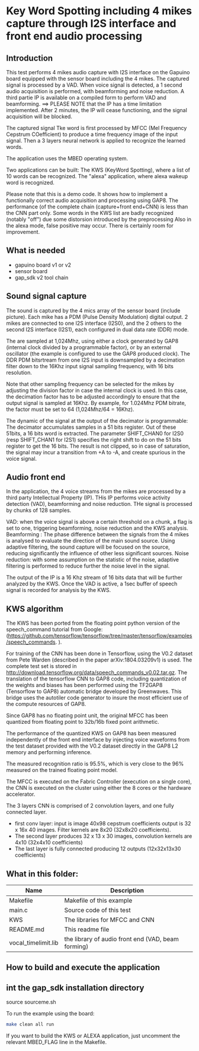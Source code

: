 # Key Word Spotting including 4 mikes  capture through I2S interface and front end audio processing

## Introduction
This test performs 4 mikes audio capture with I2S interface on the Gapuino board equipped with the sensor board including the 4 mikes.
The captured signal is processed by a VAD. When voice signal is detected, a 1 second audio acquisition is performed, with beamforming and noise reduction. A third partie IP is available on a compiled form to perform VAD and beamforming.
==> PLEASE NOTE that the IP has a time limitation implemented. After 2 minutes, the IP will cease functioning, and the signal acquisition will be blocked.

The captured signal Tke word is first processed by  MFCC (Mel Frequency Cepstrum COefficient)  to produce a time frequency image of the input signal. Then a 3 layers neural network is applied to recognize the learned words.

The application uses the MBED operating system.

Two applications can be built:
The KWS (KeyWord Spotting), where a list of 10 words can be recognized.
The "alexa" application, where alexa wakeup word is recognized.

Please note that this is a demo code. It shows how to implement a functionally correct audio acquisition and processing using GAP8. The performance (of the complete chain (capture+front end+CNN) is less than the CNN part only. Some words in the KWS list are badly recognized (notably "off") due some distorsion introduced by the preprocessing
Also in the alexa mode, false positive may occur. There is certainly room for improvement.

## What is needed
- gapuino board v1 or v2
- sensor board
- gap_sdk v2 tool chain


## Sound signal capture

The sound is captured by the 4 mics array of the sensor board (include picture).
Each mike has a PDM (Pulse Density Modulation) digital output. 2 mikes are connected to one I2S interface (I2S0), and the 2 others to the second I2S interface (I2S1), each configured in dual data rate (DDR) mode.

The are sampled at 1,024Mhz, using either a clock generated by GAP8 (internal clock divided by a programmable factor), or by  an external oscillator (the example is configured to use the GAP8 produced clock). 
The DDR PDM bitsrtream from one I2S input is downsampled by a decimation filter down to the 16Khz input signal sampling frequency, with 16 bits resolution.

Note that other sampling frequency can be selected for the mikes by adjusting the division factor in case the internal clock is used. In this case, the decimation factor has to be adjusted accordingly to ensure that the output signal is sampled at 16Khz.
By example, for 1.024Mhz PDM bitrate, the factor must be set to 64 (1,024Mhz/64 = 16Khz).

The dynamic of the signal at the output of the decimator is programmable:
The decimator accumulates samples in a 51 bits register.
Out of these 51bits, a 16 bits word is extracted. The parameter SHIFT_CHAN0 for I2S0 (resp SHIFT_CHAN1 for I2S1) specifies the right shift to do on the 51 bits register to get the 16 bits. The result is not clipped, so in case of saturation, the signal may incur a transition from +A to -A, and create spurious in the voice signal.

## Audio front end

In the application, the 4 voice streams from the mikes are processed by a third party Intellectual Property (IP). THis IP performs voice activity detection (VAD), beamforming and noise reduction. THe signal is processed by chunks of 128 samples.

VAD: when the voice signal is above a certain threshold on a chunk, a flag is set to one, triggering beamforming, noise reduction and the KWS analysis.
Beamforming : The phase difference between the signals from the 4 mikes is analysed to evaluate the direction of the main sound source. Using adaptive filtering, the sound capture will be focused on the source, reducing significantly the influence of other less significant sources.
Noise reduction: with some assumption on the statistic of the noise, adaptive filtering is performed to reduce further the noise level in the signal.

The output of the IP is a 16 Khz stream of 16 bits data that will be further analyzed by the KWS. 
Once the VAD is active, a 1sec buffer of speech signal is recorded for analysis by the KWS.

## KWS algorithm

The KWS has been ported from the floating point python version of the speech_command tutorial from Google: (https://github.com/tensorflow/tensorflow/tree/master/tensorflow/examples/speech_commands.  ).

For training of the CNN has been done in Tensorflow, using the V0.2 dataset from Pete Warden (described in the paper  arXiv:1804.03209v1) is used.
The complete test set is stored in http://download.tensorflow.org/data/speech_commands_v0.02.tar.gz.
The translation of the tensorflow CNN to GAP8 code, including quantization of the weights and biases has been performed using the TF2GAP8 (Tensorflow to GAP8) automatic bridge developed by Greenwaves. This bridge uses the autotiler code generator to insure the most efficient use of the compute resources of GAP8.


Since GAP8 has no floating point unit, the original MFCC has been quantized from floating point to 32b/16b fixed point arithmetic. 

The performance of the quantized KWS on GAP8 has been measured independently of the front end interface by injecting voice waveforms from the test dataset provided with the V0.2 dataset directly in the GAP8 L2 memory and performing inference.

The measured recognition ratio is 95.5%, which is very close to the 96% measured on the trained floating point model.

The MFCC is executed on the Fabric Controller (execution on a single core), the CNN is executed on the cluster using either the 8 cores or the hardware accelerator.

The 3 layers CNN is comprised of 2 convolution layers, and one fully connected layer.
- first conv layer: input is image 40x98 cepstrum coefficients
  output is 32 x 16x 40 images. Filter kernels are 8x20 (32x8x20 coefficients).
- The second layer produces 32 x 13 x 30 images, convolution kernels are 4x10 (32x4x10 coefficients)
- The last layer is fully connected producing 12 outputs (12x32x13x30 coefficients)



## What in this folder:

| Name          |         Description                                              |
|---------------|------------------------------------------------------------------|
|Makefile       |  Makefile of this example                                        |
|main.c    	|  Source code of this test                                        |
|KWS		|  The libraries for MFCC and CNN				   |
|README.md      |  This readme file                                                |
|vocal_timelimit.lib| the library of audio front end (VAD, beam forming)	   |


## How to build and execute the application
## int the gap_sdk installation directory
source  sourceme.sh

To run the example using the board:

~~~~~sh
make clean all run
~~~~~


If you want to build the KWS or ALEXA  application, just uncomment the relevant MBED_FLAG line in the Makefile.


~~~~~
